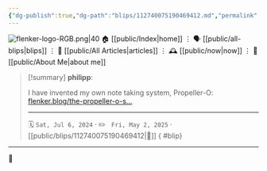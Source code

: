```yaml
---
{"dg-publish":true,"dg-path":"blips/112740075190469412.md","permalink":"/blips/112740075190469412/","title":"philipp on mastodon @ 2024-07-06","created":"2024-07-06T14:43:46","updated":"2025-05-02T08:50:44"}
---
```



<div class="transclusion internal-embed is-loaded"><div class="markdown-embed">




![flenker-logo-RGB.png|40](/img/user/attachments/flenker-logo-RGB.png)
🏠 [[public/Index\|home]]  ⋮ 🗣️ [[public/all-blips\|blips]] ⋮  📝 [[public/All Articles\|articles]]  ⋮ 🕰️ [[public/now\|now]] ⋮ 🪪 [[public/About Me\|about me]]


</div></div>


> [!summary] **philipp**:
>
> I have invented my own note taking system, Propeller-O:
> [flenker.blog/the-propeller-o-s…](https://flenker.blog/the-propeller-o-system/)
> - - -
>
> 🗓️ <code>Sat, Jul 6, 2024</code>  · ✏️ <code> Fri, May 2, 2025</code>  · [[public/blips/112740075190469412\|🔗]]
{ #blip}


- - -

 👾
